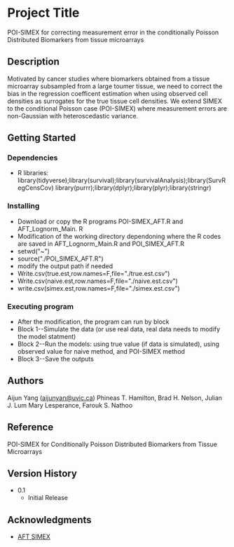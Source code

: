 # Project Title

POI-SIMEX for correcting measurement error in the conditionally Poisson Distributed Biomarkers from tissue microarrays

## Description
Motivated by cancer studies where biomarkers obtained from a tissue microarray subsampled from a large toumer tissue, we need to correct the bias in the regression coefficent estimation when using observed cell densities as surrogates for the true tissue cell densities. We extend SIMEX to the conditional Poisson case (POI-SIMEX) where measurement errors are non-Gaussian with heteroscedastic variance.

## Getting Started

### Dependencies

* R libraries: library(tidyverse);library(survival);library(survivalAnalysis);library(SurvRegCensCov)
library(purrr);library(dplyr);library(plyr);library(stringr)

### Installing

*  Download or copy the R programs  POI-SIMEX_AFT.R and AFT_Lognorm_Main. R
*  Modification of the working directory dependoning where the R codes are saved in AFT_Lognorm_Main.R and POI_SIMEX_AFT.R
*  setwd("~")
*  source("./POI_SIMEX_AFT.R")
*  modify the output path if needed
* Write.csv(true.est,row.names=F,file="./true.est.csv")
* Write.csv(naive.est,row.names=F,file="./naive.est.csv")
* write.csv(simex.est,row.names=F,file="./simex.est.csv")

### Executing program

* After the modification, the program can run by block
* Block 1--Simulate the data (or use real data, real data needs to modify the model statment)
* Block 2--Run the models: using true value (if data is simulated), using observed value for naive method, and POI-SIMEX method
* Block 3--Save the outputs

## Authors

Aijun Yang (aijunyan@uvic.ca)
Phineas T. Hamilton, Brad H. Nelson, Julian J. Lum Mary Lesperance, Farouk S. Nathoo
## Reference
POI-SIMEX for Conditionally Poisson Distributed Biomarkers from Tissue Microarrays
## Version History

* 0.1
    * Initial Release

## Acknowledgments

* [AFT SIMEX]( https://CRAN.R-project.org/package=simexaft)

